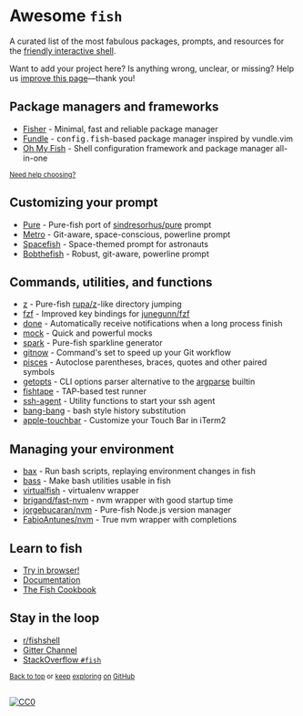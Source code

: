 # Awesome `fish`

A curated list of the most fabulous packages, prompts, and resources for the <a href="https://github.com/fish-shell/fish-shell" title="fish">friendly interactive shell</a>.

Want to add your project here? Is anything wrong, unclear, or missing? Help us [improve this page](https://github.com/jorgebucaran/awesome-fish/fork)—thank you!

## Package managers and frameworks

- [Fisher](https://github.com/jorgebucaran/fisher) - Minimal, fast and reliable package manager
- [Fundle](https://github.com/danhper/fundle) - <samp>config.fish</samp>-based package manager inspired by vundle.vim
- [Oh My Fish](https://github.com/oh-my-fish/oh-my-fish) - Shell configuration framework and package manager all-in-one

<sup>[Need help choosing?](https://github.com/jorgebucaran/fisher/issues/481)</sup>

## Customizing your prompt

- [Pure](https://github.com/rafaelrinaldi/pure) - Pure-fish port of [sindresorhus/pure](https://github.com/sindresorhus/pure) prompt
- [Metro](https://github.com/fishpkg/fish-prompt-metro) - Git-aware, space-conscious, powerline prompt
- [Spacefish](https://github.com/matchai/spacefish) - Space-themed prompt for astronauts
- [Bobthefish](https://github.com/oh-my-fish/theme-bobthefish) - Robust, git-aware, powerline prompt

## Commands, utilities, and functions

- [z](https://github.com/jethrokuan/z) - Pure-fish [rupa/z](https://github.com/rupa/z)-like directory jumping
- [fzf](https://github.com/jethrokuan/fzf) - Improved key bindings for [junegunn/fzf](https://github.com/junegunn/fzf)
- [done](https://github.com/franciscolourenco/done) - Automatically receive notifications when a long process finish
- [mock](https://github.com/matchai/fish-mock) - Quick and powerful mocks
- [spark](https://github.com/jorgebucaran/fish-spark) - Pure-fish sparkline generator
- [gitnow](https://github.com/joseluisq/gitnow) - Command's set to speed up your Git workflow
- [pisces](https://github.com/laughedelic/pisces) - Autoclose parentheses, braces, quotes and other paired symbols
- [getopts](https://github.com/jorgebucaran/fish-getopts) - CLI options parser alternative to the [argparse](https://fishshell.com/docs/current/commands.html#argparse) builtin
- [fishtape](https://github.com/jorgebucaran/fishtape) - TAP-based test runner
- [ssh-agent](https://github.com/danhper/fish-ssh-agent) - Utility functions to start your ssh agent
- [bang-bang](https://github.com/oh-my-fish/plugin-bang-bang) - bash style history substitution
- [apple-touchbar](https://github.com/rodrigobdz/fish-apple-touchbar) - Customize your Touch Bar in iTerm2

## Managing your environment

- [bax](https://github.com/jorgebucaran/fish-bax) - Run bash scripts, replaying environment changes in fish
- [bass](https://github.com/edc/bass) - Make bash utilities usable in fish
- [virtualfish](https://github.com/adambrenecki/virtualfish) - virtualenv wrapper
- [brigand/fast-nvm](https://github.com/brigand/fast-nvm-fish) - nvm wrapper with good startup time
- [jorgebucaran/nvm](https://github.com/jorgebucaran/fish-nvm) - Pure-fish Node.js version manager
- [FabioAntunes/nvm](https://github.com/FabioAntunes/fish-nvm) - True nvm wrapper with completions

## Learn to fish

- [Try in browser!](https://rootnroll.com/d/fish-shell)
- [Documentation](https://fishshell.com/docs/current/index.html)
- [The Fish Cookbook](https://github.com/jorgebucaran/fish-cookbook)

## Stay in the loop

- [r/fishshell](https://www.reddit.com/r/fishshell)
- [Gitter Channel](https://gitter.im/fish-shell/fish-shell)
- [StackOverflow `#fish`](https://stackoverflow.com/questions/tagged/fish)

<sup>[Back to top](#awesome-fish) or [keep](https://github.com/topics/fish-shell) [exploring](https://github.com/topics/fish-packages) [on](https://github.com/topics/fish) [GitHub](https://github.com/topics/fish-prompt)</sup>

<h2></h2>

[![CC0](http://mirrors.creativecommons.org/presskit/buttons/88x31/svg/cc-zero.svg)](https://creativecommons.org/publicdomain/zero/1.0/)
